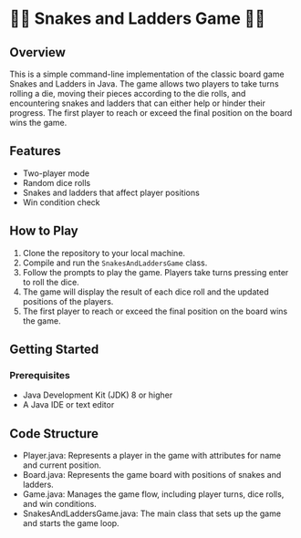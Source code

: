 # 🐍🐍 Snakes and Ladders Game 🐍🐍

## Overview
This is a simple command-line implementation of the classic board game Snakes and Ladders in Java. The game allows two players to take turns rolling a die, moving their pieces according to the die rolls, and encountering snakes and ladders that can either help or hinder their progress. The first player to reach or exceed the final position on the board wins the game.

## Features
- Two-player mode
- Random dice rolls
- Snakes and ladders that affect player positions
- Win condition check

## How to Play
1. Clone the repository to your local machine.
2. Compile and run the `SnakesAndLaddersGame` class.
3. Follow the prompts to play the game. Players take turns pressing enter to roll the dice.
4. The game will display the result of each dice roll and the updated positions of the players.
5. The first player to reach or exceed the final position on the board wins the game.

## Getting Started

### Prerequisites
- Java Development Kit (JDK) 8 or higher
- A Java IDE or text editor

## Code Structure
- Player.java: Represents a player in the game with attributes for name and current position.
- Board.java: Represents the game board with positions of snakes and ladders.
- Game.java: Manages the game flow, including player turns, dice rolls, and win conditions.
- SnakesAndLaddersGame.java: The main class that sets up the game and starts the game loop.
